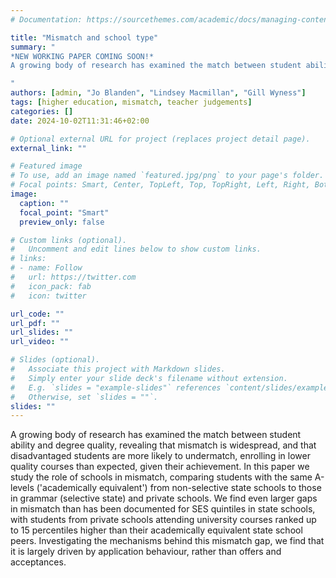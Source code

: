 ```yaml
---
# Documentation: https://sourcethemes.com/academic/docs/managing-content/

title: "Mismatch and school type"
summary: "
*NEW WORKING PAPER COMING SOON!*
A growing body of research has examined the match between student ability and degree quality, revealing that mismatch is widespread, and that disadvantaged students are more likely to undermatch, enrolling in lower quality courses than expected, given their achievement. In this paper we study the role of schools in mismatch, comparing students with the same A-levels ('academically equivalent') from non-selective state schools to those in grammar (selective state) and private schools. We find even larger gaps in mismatch than has been documented for SES quintiles in state schools, with students from private schools attending university courses ranked up to 15 percentiles higher than their academically equivalent state school peers. Investigating the mechanisms behind this mismatch gap, we find that it is largely driven by application behaviour, rather than offers and acceptances.

"
authors: [admin, "Jo Blanden", "Lindsey Macmillan", "Gill Wyness"]
tags: [higher education, mismatch, teacher judgements]
categories: []
date: 2024-10-02T11:31:46+02:00

# Optional external URL for project (replaces project detail page).
external_link: ""

# Featured image
# To use, add an image named `featured.jpg/png` to your page's folder.
# Focal points: Smart, Center, TopLeft, Top, TopRight, Left, Right, BottomLeft, Bottom, BottomRight.
image:
  caption: ""
  focal_point: "Smart"
  preview_only: false

# Custom links (optional).
#   Uncomment and edit lines below to show custom links.
# links:
# - name: Follow
#   url: https://twitter.com
#   icon_pack: fab
#   icon: twitter

url_code: ""
url_pdf: ""
url_slides: ""
url_video: ""

# Slides (optional).
#   Associate this project with Markdown slides.
#   Simply enter your slide deck's filename without extension.
#   E.g. `slides = "example-slides"` references `content/slides/example-slides.md`.
#   Otherwise, set `slides = ""`.
slides: ""
---
```


A growing body of research has examined the match between student ability and degree quality, revealing that mismatch is widespread, and that disadvantaged students are more likely to undermatch, enrolling in lower quality courses than expected, given their achievement. In this paper we study the role of schools in mismatch, comparing students with the same A-levels ('academically equivalent') from non-selective state schools to those in grammar (selective state) and private schools. We find even larger gaps in mismatch than has been documented for SES quintiles in state schools, with students from private schools attending university courses ranked up to 15 percentiles higher than their academically equivalent state school peers. Investigating the mechanisms behind this mismatch gap, we find that it is largely driven by application behaviour, rather than offers and acceptances.

